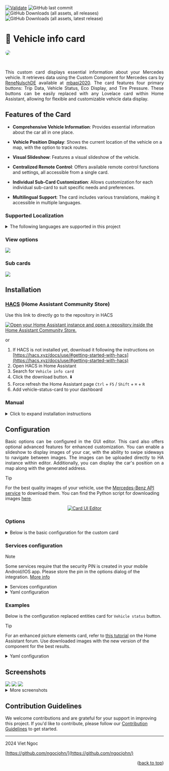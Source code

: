 <a name="readme-top"></a>

[![Validate](https://github.com/ngocjohn/vehicle-info-card/actions/workflows/validate.yaml/badge.svg)](https://github.com/ngocjohn/vehicle-info-card/actions/workflows/validate.yaml) ![GitHub last commit](https://img.shields.io/github/last-commit/ngocjohn/vehicle-info-card)
![GitHub Downloads (all assets, all releases)](https://img.shields.io/github/downloads/ngocjohn/vehicle-info-card/total?style=flat&logo=homeassistantcommunitystore&logoSize=auto&label=Downloads&color=%2318BCF2) ![GitHub Downloads (all assets, latest release)](https://img.shields.io/github/downloads/ngocjohn/vehicle-info-card/latest/total?style=flat&logo=homeassistantcommunitystore&logoSize=auto)

# 🚙 Vehicle info card

<a href="#"><img src="https://raw.githubusercontent.com/ngocjohn/vehicle-info-card/main/assets/vehicle-header.gif" style="border-radius: 8px"></a>

<br>

<p style="text-align: justify;">This custom card displays essential information about your Mercedes vehicle. It retrieves data using the Custom Component for Mercedes cars by <a href="https://github.com/ReneNulschDE">ReneNulschDE</a> available at <a href="https://github.com/ReneNulschDE/mbapi2020">mbapi2020</a>. The card features four primary buttons: Trip Data, Vehicle Status, Eco Display, and Tire Pressure. These buttons can be easily replaced with any Lovelace card within Home Assistant, allowing for flexible and customizable vehicle data display.</p>

## Features of the Card

- **Comprehensive Vehicle Information**: Provides essential information about the car all in one place.

- **Vehicle Position Display**: Shows the current location of the vehicle on a map, with the option to track routes.
- **Visual Slideshow**: Features a visual slideshow of the vehicle.
- **Centralized Remote Control**: Offers available remote control functions and settings, all accessible from a single card.
- **Individual Sub-Card Customization**: Allows customization for each individual sub-card to suit specific needs and preferences.
- **Multilingual Support**: The card includes various translations, making it accessible in multiple languages.

<!--LOCALIZATION-CONTENT-START-->


### Supported Localization

<details>
  <summary>The following languages are supported in this project</summary>

| Language Code | Name                   | Native Name            |
| ------------- | ---------------------- | ---------------------- |
| `cs`     | Czech          | Čeština          |
| `de`     | German          | Deutsch          |
| `en`     | English          | English          |
| `en_GB`     | English          | English (GB)          |
| `es`     | Spanish          | Español          |
| `fr`     | French          | Français          |
| `it`     | Italiano          | Italian          |
| `lt`     | Lithuanian          | Lietuvių          |
| `nl`     | Dutch          | Nederlands          |
| `pl`     | Polish          | Polski          |
| `sk`     | Slovak          | Slovenčina          |
| `vi`     | Vietnamese          | Tiếng Việt          |
| `zh_hans`     | zh_hans          | 简体中文          |
| `zh_hant`     | zh-hant          | 繁體中文          |

</details>

<!--LOCALIZATION-CONTENT-END-->

### View options

<img src="https://raw.githubusercontent.com/ngocjohn/vehicle-info-card/main/assets/card-views.png">

### Sub cards

<img src="https://raw.githubusercontent.com/ngocjohn/vehicle-info-card/main/assets/card-summary.png">

## Installation

### [HACS](https://hacs.xyz) (Home Assistant Community Store)

Use this link to directly go to the repository in HACS

[![Open your Home Assistant instance and open a repository inside the Home Assistant Community Store.](https://my.home-assistant.io/badges/hacs_repository.svg)](https://my.home-assistant.io/redirect/hacs_repository/?owner=ngocjohn&repository=vehicle-info-card&category=plugin)

or

1. If HACS is not installed yet, download it following the instructions on [https://hacs.xyz/docs/use/#getting-started-with-hacs](https://hacs.xyz/docs/use/#getting-started-with-hacs)
2. Open HACS in Home Assistant
3. Search for `Vehicle info card`
4. Click the download button. ⬇️
1. Force refresh the Home Assistant page `Ctrl` + `F5` / `Shift` + `⌘` + `R`
1. Add vehicle-status-card to your dashboard


### Manual

<details>
  <summary>Click to expand installation instructions</summary>

1. Download the [vehicle-info-card.js](https://github.com/ngocjohn/vehicle-info-card/releases/latest).

2. Place the downloaded file on your Home Assistant machine in the `config/www` folder (when there is no `www` folder in the folder where your `configuration.yaml` file is, create it and place the file there).
3. In Home Assistant go to `Configuration->Lovelace Dashboards->Resources` (When there is no `resources` tag on the `Lovelace Dashboard` page, enable advanced mode in your account settings, and retry this step).
4. Add a new resource:

   - Url = `/local/vehicle-info-card.js`
   - Resource type = `module`

5. Force refresh the Home Assistant page `Ctrl` + `F5` / `Shift` + `⌘` + `R`.
6. Add vehicle-info-card to your page.

</details>

## Configuration

<p style="text-align: justify;">Basic options can be configured in the GUI editor. This card also offers optional advanced features for enhanced customization. You can enable a slideshow to display images of your car, with the ability to swipe sideways to navigate between images. The images can be uploaded directly to HA instance within editor. Additionally, you can display the car's position on a map along with the generated address.</p>

> [!TIP]
> For the best quality images of your vehicle, use the [Mercedes-Benz API service](https://developer.mercedes-benz.com/products/vehicle_images/docs#) to download them. You can find the Python script for downloading images [here](https://gist.github.com/ngocjohn/b1c1f3730cc6f7079ae0d2b3bddd57ad).

<p align="center">
  <a href="./assets/card-ui-editor.gif">
    <img src="https://raw.githubusercontent.com/ngocjohn/vehicle-info-card/main/assets/card-ui-editor.gif" alt="Card UI Editor">
  </a>
</p>

### Options

<details>
  <summary>Below is the basic configuration for the custom card </summary>

| Name                      | Type        | Requirement | Description                                                                                                                                                                                                                   |
| ------------------------- | ----------- | ----------- | ----------------------------------------------------------------------------------------------------------------------------------------------------------------------------------------------------------------------------- |
| `type`                    | string      | Required    | `custom:vehicle-info-card`.                                                                                                                                                                                                   |
| `entity`                  | string      | Required    | The entity ID of the car sensor, e.g., `sensor.license_plate_car`.                                                                                                                                                            |
| `name`                    | string      | Optional    | The name to be displayed on the card. Default is vehicle model name.                                                                                                                                                          |
| `device_tracker`          | string      | Optional    | The entity ID of the device tracker for map display.                                                                                                                                                                          |
| `google_api_key`          | string      | Optional    | Google Maps API key for generating address from coordinates. Default is using OpenStreetMap service.                                                                                                                          |
| `selected_language`       | string      | Optional    | Language options. Default `en`                                                                                                                                                                                                |
| `show_slides`             | boolean     | Optional    | Set to `true` to enable slideshow of car images. Default is `false`.                                                                                                                                                          |
| `show_map`                | boolean     | Optional    | Set to `true` to display the car's position on a map. Default is `false`.                                                                                                                                                     |
| `show_buttons`            | boolean     | Optional    | Set to `true` to show the buttons. Default is `true`.                                                                                                                                                                         |
| `show_background`         | boolean     | Optional    | Set to `true` to show a background image. Default is `true`.                                                                                                                                                                  |
| `enable_map_popup`        | boolean     | Optional    | Set to `true` to enable map popup function. Default is `false`.                                                                                                                                                               |
| `enable_services_control` | boolean     | Optional    | Set to `true` to enable remote control tab. Default is `false`.                                                                                                                                                               |
| `map_popup_config`        | object      | Optional    | Configuration including `theme_mode` to control the map’s appearance (`light` `dark` `auto`), `hours_to_show` to specify the number of hours of data to display, and `default_zoom` to set the initial zoom level of the map. |
| `images`                  | object list        | Optional    | List of image URLs or Paths from config/www folder for the slideshow. Each image must contain a "url" property. Images render better with a transparent background and a maximum width of 500px to fit the card.                                                        |
| `trip_card`               | object list | Optional    | Configuration objects for the trip card.                                                                                                                                                                                      |
| `vehicle_card`            | object list | Optional    | Configuration objects for the vehicle card.                                                                                                                                                                                   |
| `eco_card`                | object list | Optional    | Configuration objects for the eco display card.                                                                                                                                                                               |
| `tyre_card`               | object list | Optional    | Configuration objects for the tire pressure card.                                                                                                                                                                             |
| `services`                | object list | Optional    | Configure the available services for the integration. [Here](#services-configuration) are the available services that can be enabled or disabled.                                                                             |

</details>

### Services configuration

> [!NOTE]
> Some services require that the security PIN is created in your mobile Android/IOS app. Please store the pin in the options dialog of the integration. <a href="https://github.com/ReneNulschDE/mbapi2020?tab=readme-ov-file#services">More info</a>

<details>
  <summary>Services configuration</summary>

| Service     | Description                                    |
| ----------- | ---------------------------------------------- |
| `charge`    | Manage the charging process.                   |
| `auxheat`   | Control the auxiliary heating.                 |
| `doorsLock` | Lock the car doors.                            |
| `preheat`   | Control the preheating for zero emission cars. |
| `sigPos`    | Start light signaling.                         |
| `sunroof`   | Control the sunroof (open, tilt, close).       |
| `sendRoute` | Send a route to the car.                       |
| `engine`    | Control the engine (start, stop).              |
| `windows`   | Control the windows (open, close, move).       |

</details>

<details>
<summary> Yaml configuration </summary>

```yaml
services:
  charge: true
  auxheat: true
  doorsLock: true
  preheat: true
  sigPos: true
  sunroof: true
  sendRoute: true
  engine: true
  windows: true
```

</details>

### Examples

Below is the configuration replaced entities card for `Vehicle status` button.

> [!TIP]
> For an enhanced picture elements card, refer to [this tutorial](https://community.home-assistant.io/t/mercedes-me-component/41911/1809) on the Home Assistant forum. Use downloaded images with the new version of the component for the best results.

<details>

<summary>Yaml configuration</summary>

```yaml
- type: custom:vehicle-info-card
  entity: sensor.6z1_2359_car
  name: Mercedes-AMG E 43 4MATIC
  device_tracker: device_tracker.demo_paulus
  show_map: true
  show_slides: true
  show_buttons: true
  show_background: true
  enable_map_popup: false
  images:
    - url: /local/benz/benz-1.png
    - url: /local/benz/benz-2.png
    - url: /local/benz/benz-3.png
    - url: /local/benz/benz-4.png
    - url: /local/benz/benz-5.png
  vehicle_card:
    - type: entities
      show_header_toggle: false
      state_color: true
      title: Vehicle status
      entities:
        - entity: lock.6z1_2359_lock
        - entity: binary_sensor.6z1_2359_park_brake_status
        - entity: binary_sensor.6z1_2359_tire_warning
        - entity: binary_sensor.6z1_2359_low_brake_fluid_warning
        - entity: binary_sensor.6z1_2359_low_coolant_level_warning
        - entity: binary_sensor.6z1_2359_engine_light_warning
        - entity: binary_sensor.6z1_2359_low_wash_water_warning
```

<img src="https://raw.githubusercontent.com/ngocjohn/vehicle-info-card/main/assets/card-example-editor.png">

</details>

## Screenshots

<img src="https://raw.githubusercontent.com/ngocjohn/vehicle-info-card/main/assets/card-dark.png" />
<img src="https://raw.githubusercontent.com/ngocjohn/vehicle-info-card/main/assets/card-light.png" />
<img src="https://raw.githubusercontent.com/ngocjohn/vehicle-info-card/main/assets/sub-cards.png" />

<details>
  <summary> More screenshots </summary>
    <img src="https://raw.githubusercontent.com/ngocjohn/vehicle-info-card/main/assets/card-toggled.png" />
    <img src="https://raw.githubusercontent.com/ngocjohn/vehicle-info-card/main/assets/car-custom-card-warning.png">
    <img src="https://raw.githubusercontent.com/ngocjohn/vehicle-info-card/main/assets/car-custom-card.png">
</details>

## Contribution Guidelines

We welcome contributions and are grateful for your support in improving this project. If you'd like to contribute, please follow our [Contribution Guidelines](docs/CONTRIBUTING.md) to get started.

---

2024 Viet Ngoc

[https://github.com/ngocjohn/](https://github.com/ngocjohn/)

<p align="right">(<a href="#readme-top">back to top</a>)</p>
